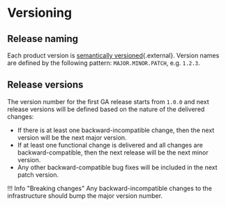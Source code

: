 # Versioning

## Release naming

Each product version is [semantically versioned](https://semver.org/){.external}. Version names are defined by the following pattern: `MAJOR.MINOR.PATCH`, e.g. `1.2.3`. 

## Release versions

The version number for the first GA release starts from `1.0.0` and next release versions will be defined based on the nature of the delivered changes:

- If there is at least one backward-incompatible change, then the next version will be the next major version. 
- If at least one functional change is delivered and all changes are backward-compatible, then the next release will be the next minor version.
- Any other backward-compatible bug fixes will be included in the next patch version. 

!!! Info "Breaking changes"
    Any backward-incompatible changes to the infrastructure should bump the major version number.


